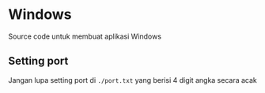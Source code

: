 # Windows

Source code untuk membuat aplikasi Windows

## Setting port

Jangan lupa setting port di `./port.txt` yang berisi 4 digit angka secara acak
